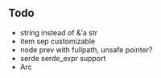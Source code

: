 ## Todo

- string instead of &'a str
- item sep customizable
- node prev with fullpath, unsafe pointer?
- serde serde_expr support
- Arc<str>